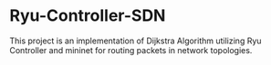 # Ryu-Controller-SDN
This project is an implementation of Dijkstra Algorithm utilizing Ryu Controller and mininet for routing packets in network topologies.
